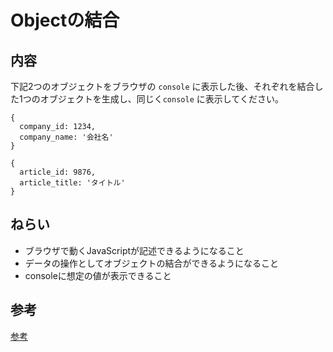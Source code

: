 # Objectの結合

## 内容 
下記2つのオブジェクトをブラウザの `console` に表示した後、それぞれを結合した1つのオブジェクトを生成し、同じく`console` に表示してください。  
```
{
  company_id: 1234,
  company_name: '会社名'
}
```
```
{
  article_id: 9876,
  article_title: 'タイトル'
}
```

## ねらい
- ブラウザで動くJavaScriptが記述できるようになること  
- データの操作としてオブジェクトの結合ができるようになること  
- consoleに想定の値が表示できること  

## 参考

[参考](./example/README.md)